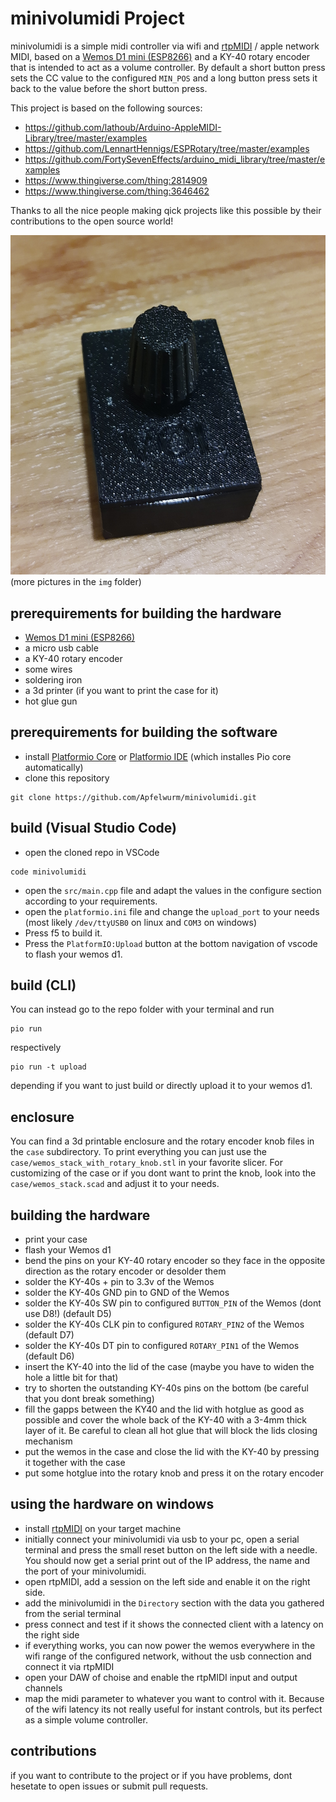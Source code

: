 # minivolumidi Project

minivolumidi is a simple midi controller via wifi and [rtpMIDI](https://www.tobias-erichsen.de/software/rtpmidi.html) / apple network MIDI, based on a [Wemos D1 mini (ESP8266)](https://www.wemos.cc/en/latest/d1/d1_mini.html) and a KY-40 rotary encoder that is intended to act as a volume controller. By default a short button press sets the CC value to the configured ``MIN_POS`` and a long button press sets it back to the value before the short button press.

This project is based on the following sources:
* https://github.com/lathoub/Arduino-AppleMIDI-Library/tree/master/examples
* https://github.com/LennartHennigs/ESPRotary/tree/master/examples
* https://github.com/FortySevenEffects/arduino_midi_library/tree/master/examples
* https://www.thingiverse.com/thing:2814909
* https://www.thingiverse.com/thing:3646462

Thanks to all the nice people making qick projects like this possible by their contributions to the open source world! 

![minivolumidi](img/IMG_20210830_220900244.jpg)
(more pictures in the ``img`` folder)

## prerequirements for building the hardware

* [Wemos D1 mini (ESP8266)](https://www.wemos.cc/en/latest/d1/d1_mini.html)
* a micro usb cable
* a KY-40 rotary encoder
* some wires
* soldering iron
* a 3d printer (if you want to print the case for it)
* hot glue gun
## prerequirements for building the software

* install [Platformio Core](https://docs.platformio.org/en/latest/core/installation.html) or [Platformio IDE](https://docs.platformio.org/en/latest/integration/ide/vscode.html#ide-vscode) (which installes Pio core automatically)
* clone this repository
```
git clone https://github.com/Apfelwurm/minivolumidi.git
```
## build (Visual Studio Code)

* open the cloned repo in VSCode

```
code minivolumidi
```

* open the ``src/main.cpp`` file and adapt the values in the configure section according to your requirements. 
* open the ``platformio.ini`` file and change the ``upload_port`` to your needs (most likely ``/dev/ttyUSB0`` on linux and ``COM3`` on windows)
* Press f5 to build it.
* Press the ``PlatformIO:Upload`` button at the bottom navigation of vscode to flash your wemos d1.

## build (CLI)

You can instead go to the repo folder with your terminal and run

```
pio run
```

respectively

```
pio run -t upload
```

depending if you want to just build or directly upload it to your wemos d1.

## enclosure

You can find a 3d printable enclosure and the rotary encoder knob files in the ``case`` subdirectory.
To print everything you can just use the ``case/wemos_stack_with_rotary_knob.stl`` in your favorite slicer.
For customizing of the case or if you dont want to print the knob, look into the ``case/wemos_stack.scad`` and adjust it to your needs.

## building the hardware

* print your case
* flash your Wemos d1
* bend the pins on your KY-40 rotary encoder so they face in the opposite direction as the rotary encoder or desolder them
* solder the KY-40s + pin to 3.3v of the Wemos
* solder the KY-40s GND pin to GND of the Wemos
* solder the KY-40s SW pin to configured ``BUTTON_PIN`` of the Wemos (dont use D8!) (default D5)
* solder the KY-40s CLK pin to configured ``ROTARY_PIN2`` of the Wemos (default D7)
* solder the KY-40s DT pin to configured ``ROTARY_PIN1`` of the Wemos (default D6)
* insert the KY-40 into the lid of the case (maybe you have to widen the hole a little bit for that)
* try to shorten the outstanding KY-40s pins on the bottom (be careful that you dont break something)
* fill the gapps between the KY40 and the lid with hotglue as good as possible and cover the whole back of the KY-40 with a 3-4mm thick layer of it. Be careful to clean all hot glue that will block the lids closing mechanism
* put the wemos in the case and close the lid with the KY-40 by pressing it together with the case
* put some hotglue into the rotary knob and press it on the rotary encoder
## using the hardware on windows

* install [rtpMIDI](https://www.tobias-erichsen.de/software/rtpmidi.html) on your target machine
* initially connect your minivolumidi via usb to your pc, open a serial terminal and press the small reset button on the left side with a needle. You should now get a serial print out of the IP address, the name and the port of your minivolumidi. 
* open rtpMIDI, add a session on the left side and enable it on the right side.
* add the minivolumidi in the ``Directory`` section with the data you gathered from the serial terminal
* press connect and test if it shows the connected client with a latency on the right side
* if everything works, you can now power the wemos everywhere in the wifi range of the configured network, without the usb connection and connect it via rtpMIDI
* open your DAW of choise and enable the rtpMIDI input and output channels
* map the midi parameter to whatever you want to control with it. Because of the wifi latency its not really useful for instant controls, but its perfect as a simple volume controller.

## contributions

if you want to contribute to the project or if you have problems, dont hesetate to open issues or submit pull requests.



